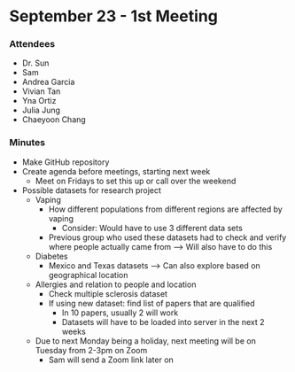 # September 23 - 1st Meeting

### Attendees
* Dr. Sun
* Sam
* Andrea Garcia
* Vivian Tan
* Yna Ortiz
* Julia Jung
* Chaeyoon Chang

### Minutes
* Make GitHub repository 
* Create agenda before meetings, starting next week
  - Meet on Fridays to set this up or call over the weekend
* Possible datasets for research project 
  - Vaping 
    - How different populations from different regions are affected by vaping
        - Consider: Would have to use 3 different data sets
    - Previous group who used these datasets had to check and verify where people actually came from --> Will also have to do this
  - Diabetes
    - Mexico and Texas datasets --> Can also explore based on geographical location
  - Allergies and relation to people and location
    - Check multiple sclerosis dataset
    - If using new dataset: find list of papers that are qualified
      - In 10 papers, usually 2 will work
      - Datasets will have to be loaded into server in the next 2 weeks
  * Due to next Monday being a holiday, next meeting will be on Tuesday from 2-3pm on Zoom
    - Sam will send a Zoom link later on 
